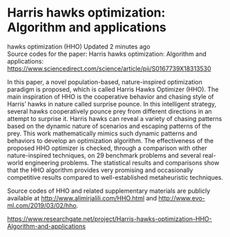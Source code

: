 # Harris hawks optimization: Algorithm and applications 
hawks optimization (HHO)  Updated 2 minutes ago    
Source codes for the paper: Harris hawks optimization: Algorithm and applications: https://www.sciencedirect.com/science/article/pii/S0167739X18313530  

In this paper, a novel population-based, nature-inspired optimization paradigm is proposed, which is called Harris Hawks Optimizer (HHO). The main inspiration of HHO is the cooperative behavior and chasing style of Harris’ hawks in nature called surprise pounce. In this intelligent strategy, several hawks cooperatively pounce prey from different directions in an attempt to surprise it. Harris hawks can reveal a variety of chasing patterns based on the dynamic nature of scenarios and escaping patterns of the prey. This work mathematically mimics such dynamic patterns and behaviors to develop an optimization algorithm. The effectiveness of the proposed HHO optimizer is checked, through a comparison with other nature-inspired techniques, on 29 benchmark problems and several real-world engineering problems. The statistical results and comparisons show that the HHO algorithm provides very promising and occasionally competitive results compared to well-established metaheuristic techniques.  

Source codes of HHO and related supplementary materials are publicly available at 
http://www.alimirjalili.com/HHO.html 
and http://www.evo-ml.com/2019/03/02/hho.  

https://www.researchgate.net/project/Harris-hawks-optimization-HHO-Algorithm-and-applications
